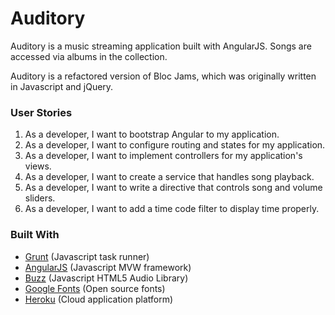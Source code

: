 <h1>Auditory</h1>

<p>Auditory is a music streaming application built with AngularJS. Songs are accessed via albums in the collection.</p>

<p>Auditory is a refactored version of Bloc Jams, which was originally written in Javascript and jQuery.</p>

<h3>User Stories</h3>

1. As a developer, I want to bootstrap Angular to my application.
2. As a developer, I want to configure routing and states for my application.
3. As a developer, I want to implement controllers for my application's views.
4. As a developer, I want to create a service that handles song playback.
5. As a developer, I want to write a directive that controls song and volume sliders.
6. As a developer, I want to add a time code filter to display time properly.

<h3>Built With</h3>

<ul>
    <li><a href="http://gruntjs.com/">Grunt</a> (Javascript task runner)</li>
    <li><a href="https://angularjs.org/">AngularJS</a> (Javascript MVW framework)</li>
    <li><a href="http://buzz.jaysalvat.com/">Buzz</a> (Javascript HTML5 Audio Library)</li>
    <li><a href="https://www.google.com/fonts">Google Fonts</a> (Open source fonts)</li>
    <li><a href="https://www.heroku.com/home">Heroku</a> (Cloud application platform)</li>
</ul>